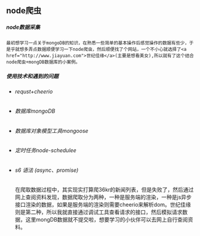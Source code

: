 ## node爬虫

##### node数据采集
    最初想学习一点关于mongoDB的知识，在熟悉一些简单的基本操作后感觉操作的数据有些少，于是乎就想多弄点数据顺便学习一下node爬虫，然后顺便找了个网站，一个不小心就选择了<a href="http://www.jiayuan.com">世纪佳缘</a>(主要是想看美女),所以就有了这个结合node爬虫+mongDB数据库的小案例。
    
##### 使用技术和遇到的问题

- ###### requst+cheerio

- ###### 数据库mongoDB

- ###### 数据库对象模型工具mongoose

- ###### 定时任务node-schedulee

- ###### s6 语法 (async、promise)


  在爬取数据过程中，其实现实打算爬36kr的新闻列表，但是失败了，然后通过网上查阅资料发现，数据爬取分为两种，一种是服务端的渲染，一种是js异步接口渲染的数据，如果是服务端的渲染则需要cheerio来解析dom。世纪佳缘则是第二种，所以我就直接通过调试工具查看请求的接口，然后模拟请求数据，这里mongDB数据就不提交啦，想要学习的小伙伴可以去网上自行查阅资料。

